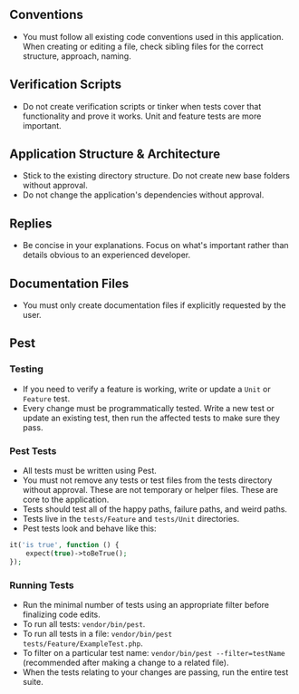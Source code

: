 ## Conventions
- You must follow all existing code conventions used in this application. When creating or editing a file, check sibling files for the correct structure, approach, naming.

## Verification Scripts
- Do not create verification scripts or tinker when tests cover that functionality and prove it works. Unit and feature tests are more important.

## Application Structure & Architecture
- Stick to the existing directory structure. Do not create new base folders without approval.
- Do not change the application's dependencies without approval.

## Replies
- Be concise in your explanations. Focus on what's important rather than details obvious to an experienced developer.

## Documentation Files
- You must only create documentation files if explicitly requested by the user.

## Pest

### Testing
- If you need to verify a feature is working, write or update a `Unit` or `Feature` test.
- Every change must be programmatically tested. Write a new test or update an existing test, then run the affected tests to make sure they pass.

### Pest Tests
- All tests must be written using Pest.
- You must not remove any tests or test files from the tests directory without approval. These are not temporary or helper files. These are core to the application.
- Tests should test all of the happy paths, failure paths, and weird paths.
- Tests live in the `tests/Feature` and `tests/Unit` directories.
- Pest tests look and behave like this:
```php
it('is true', function () {
    expect(true)->toBeTrue();
});
```

### Running Tests
- Run the minimal number of tests using an appropriate filter before finalizing code edits.
- To run all tests: `vendor/bin/pest`.
- To run all tests in a file: `vendor/bin/pest tests/Feature/ExampleTest.php`.
- To filter on a particular test name: `vendor/bin/pest --filter=testName` (recommended after making a change to a related file).
- When the tests relating to your changes are passing, run the entire test suite.
